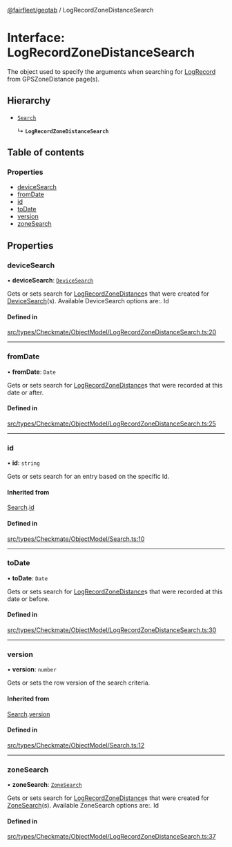 [@fairfleet/geotab](../README.md) / LogRecordZoneDistanceSearch

# Interface: LogRecordZoneDistanceSearch

The object used to specify the arguments when searching for
 [LogRecord](LogRecord.md) from GPSZoneDistance page(s).

## Hierarchy

- [`Search`](Search.md)

  ↳ **`LogRecordZoneDistanceSearch`**

## Table of contents

### Properties

- [deviceSearch](LogRecordZoneDistanceSearch.md#devicesearch)
- [fromDate](LogRecordZoneDistanceSearch.md#fromdate)
- [id](LogRecordZoneDistanceSearch.md#id)
- [toDate](LogRecordZoneDistanceSearch.md#todate)
- [version](LogRecordZoneDistanceSearch.md#version)
- [zoneSearch](LogRecordZoneDistanceSearch.md#zonesearch)

## Properties

### deviceSearch

• **deviceSearch**: [`DeviceSearch`](DeviceSearch.md)

Gets or sets search for [LogRecordZoneDistance](LogRecordZoneDistance.md)s that were created for
 [DeviceSearch](DeviceSearch.md)(s).
 Available DeviceSearch options are:.
 <list><item><description>Id</description></item></list>

#### Defined in

[src/types/Checkmate/ObjectModel/LogRecordZoneDistanceSearch.ts:20](https://github.com/fairfleet/geotab/blob/ff38bfc/src/types/Checkmate/ObjectModel/LogRecordZoneDistanceSearch.ts#L20)

___

### fromDate

• **fromDate**: `Date`

Gets or sets search for [LogRecordZoneDistance](LogRecordZoneDistance.md)s that were recorded at this
 date or after.

#### Defined in

[src/types/Checkmate/ObjectModel/LogRecordZoneDistanceSearch.ts:25](https://github.com/fairfleet/geotab/blob/ff38bfc/src/types/Checkmate/ObjectModel/LogRecordZoneDistanceSearch.ts#L25)

___

### id

• **id**: `string`

Gets or sets search for an entry based on the specific Id.

#### Inherited from

[Search](Search.md).[id](Search.md#id)

#### Defined in

[src/types/Checkmate/ObjectModel/Search.ts:10](https://github.com/fairfleet/geotab/blob/ff38bfc/src/types/Checkmate/ObjectModel/Search.ts#L10)

___

### toDate

• **toDate**: `Date`

Gets or sets search for [LogRecordZoneDistance](LogRecordZoneDistance.md)s that were recorded at this
 date or before.

#### Defined in

[src/types/Checkmate/ObjectModel/LogRecordZoneDistanceSearch.ts:30](https://github.com/fairfleet/geotab/blob/ff38bfc/src/types/Checkmate/ObjectModel/LogRecordZoneDistanceSearch.ts#L30)

___

### version

• **version**: `number`

Gets or sets the row version of the search criteria.

#### Inherited from

[Search](Search.md).[version](Search.md#version)

#### Defined in

[src/types/Checkmate/ObjectModel/Search.ts:12](https://github.com/fairfleet/geotab/blob/ff38bfc/src/types/Checkmate/ObjectModel/Search.ts#L12)

___

### zoneSearch

• **zoneSearch**: [`ZoneSearch`](ZoneSearch.md)

Gets or sets search for [LogRecordZoneDistance](LogRecordZoneDistance.md)s that were created for
 [ZoneSearch](ZoneSearch.md)(s).
 Available ZoneSearch options are:.
 <list><item><description>Id</description></item></list>

#### Defined in

[src/types/Checkmate/ObjectModel/LogRecordZoneDistanceSearch.ts:37](https://github.com/fairfleet/geotab/blob/ff38bfc/src/types/Checkmate/ObjectModel/LogRecordZoneDistanceSearch.ts#L37)
